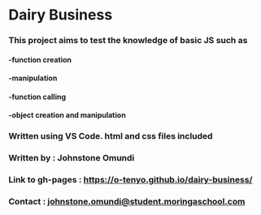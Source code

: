 # Dairy Business
### This project aims to test the knowledge of basic JS such as 
#### -function creation
#### -manipulation 
#### -function calling
#### -object creation and manipulation
### Written using VS Code. html and css files included
### Written by : Johnstone Omundi
### Link to gh-pages : https://o-tenyo.github.io/dairy-business/
### Contact : johnstone.omundi@student.moringaschool.com
